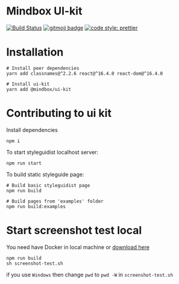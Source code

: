 # Mindbox UI-kit

[![Build Status](https://travis-ci.com/mindbox-moscow/ui-kit.svg?branch=master)](https://travis-ci.com/mindbox-moscow/ui-kit)
[![gitmoji badge](https://img.shields.io/badge/gitmoji-%20😜%20😍-FFDD67.svg?style=flat-square)](https://github.com/carloscuesta/gitmoji)
[![code style: prettier](https://img.shields.io/badge/code_style-prettier-ff69b4.svg?style=flat-square)](https://github.com/prettier/prettier)

# Installation

```shell
# Install peer dependencies
yarn add classnames@^2.2.6 react@^16.4.0 react-dom@^16.4.0

# Install ui-kit
yarn add @mindbox/ui-kit
```

# Contributing to ui kit
Install dependencies
```shell
npm i
```

To start styleguidist localhost server:

```shell
npm run start
```

To build static styleguide page:

```shell
# Build basic styleguidist page
npm run build

# Build pages from 'examples' folder
npm run build:examples
```

# Start screenshot test local

You need have Docker in local machine or [download here](https://www.docker.com/get-started)

```shell
npm run build
sh screenshot-test.sh
```

if you use `Windows` then change `pwd` to `pwd -W` in `screenshot-test.sh` 
